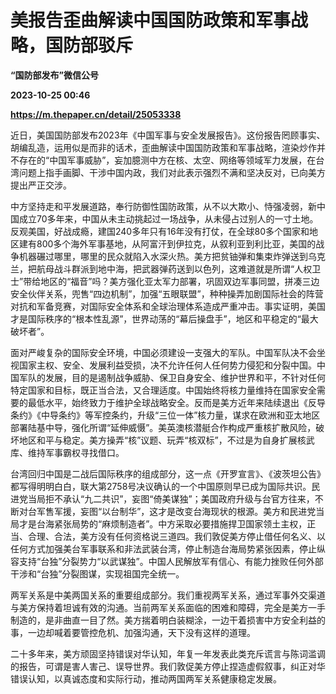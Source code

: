 # 美报告歪曲解读中国国防政策和军事战略，国防部驳斥
**“国防部发布”微信公号**

**2023-10-25 00:46**

**https://m.thepaper.cn/detail/25053338**

近日，美国国防部发布2023年《中国军事与安全发展报告》。这份报告罔顾事实、胡编乱造，运用似是而非的话术，歪曲解读中国国防政策和军事战略，渲染炒作并不存在的“中国军事威胁”，妄加臆测中方在核、太空、网络等领域军力发展，在台湾问题上指手画脚、干涉中国内政，我们对此表示强烈不满和坚决反对，已向美方提出严正交涉。

中方坚持走和平发展道路，奉行防御性国防政策，从不以大欺小、恃强凌弱，新中国成立70多年来，中国从未主动挑起过一场战争，从未侵占过别人的一寸土地。反观美国，好战成瘾，建国240多年只有16年没有打仗，在全球80多个国家和地区建有800多个海外军事基地，从阿富汗到伊拉克，从叙利亚到利比亚，美国的战争机器碾过哪里，哪里的民众就陷入水深火热。美方把贫铀弹和集束炸弹送到乌克兰，把航母战斗群派到地中海，把武器弹药送到以色列，这难道就是所谓“人权卫士”带给地区的“福音”吗？美方强化亚太军力部署，巩固双边军事同盟，拼凑三边安全伙伴关系，兜售“四边机制”，加强“五眼联盟”，种种操弄加剧国际社会的阵营对抗和军备竞赛，对国际安全体系和全球治理体系造成严重冲击。事实证明，美国才是国际秩序的“根本性乱源”，世界动荡的“幕后操盘手”，地区和平稳定的“最大破坏者”。

面对严峻复杂的国际安全环境，中国必须建设一支强大的军队。中国军队决不会坐视国家主权、安全、发展利益受损，决不允许任何人任何势力侵犯和分裂中国。中国军队的发展，目的是遏制战争威胁、保卫自身安全、维护世界和平，不针对任何特定国家和目标，既正当合法，又合理适度。中国始终将核力量维持在国家安全需要的最低水平，始终致力于维护全球战略安全。反而是美方近年来陆续退出《反导条约》《中导条约》等军控条约，升级“三位一体”核力量，谋求在欧洲和亚太地区部署陆基中导，强化所谓“延伸威慑”。美英澳核潜艇合作构成严重核扩散风险，破坏地区和平与稳定。美方操弄“核”议题、玩弄“核双标”，不过是为自身扩展核武库、维持军事霸权寻找借口。

台湾回归中国是二战后国际秩序的组成部分，这一点《开罗宣言》、《波茨坦公告》都写得明明白白，联大第2758号决议确认的一个中国原则早已成为国际共识。民进党当局拒不承认“九二共识”，妄图“倚美谋独”；美国政府升级与台官方往来，不断对台军售军援，妄图“以台制华”，这才是改变台海现状的根源。美方和民进党当局才是台海紧张局势的“麻烦制造者”。中方采取必要措施捍卫国家领土主权，正当、合理、合法，美方没有任何资格说三道四。我们敦促美方停止借任何名义、以任何方式加强美台军事联系和非法武装台湾，停止制造台海局势紧张因素，停止纵容支持“台独”分裂势力“以武谋独”。中国人民解放军有信心、有能力挫败任何外部干涉和“台独”分裂图谋，实现祖国完全统一。

两军关系是中美两国关系的重要组成部分。我们重视两军关系，通过军事外交渠道与美方保持着坦诚有效的沟通。当前两军关系面临的困难和障碍，完全是美方一手制造的，是非曲直一目了然。美方揣着明白装糊涂，一边干着损害中方安全利益的事，一边却喊着要管控危机、加强沟通，天下没有这样的道理。

二十多年来，美方顽固坚持错误对华认知，年复一年发表此类充斥谎言与陈词滥调的报告，可谓是害人害己、误导世界。我们敦促美方停止捏造虚假叙事，纠正对华错误认知，以真诚态度和实际行动，推动两国两军关系健康稳定发展。